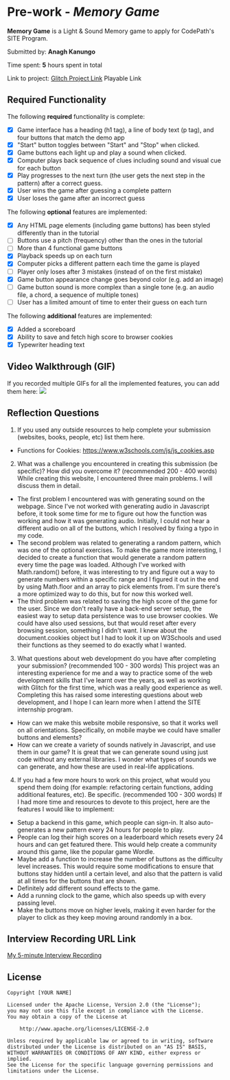 # Pre-work - *Memory Game*

**Memory Game** is a Light & Sound Memory game to apply for CodePath's SITE Program. 

Submitted by: **Anagh Kanungo**

Time spent: **5** hours spent in total

Link to project: [Glitch Project Link](https://glitch.com/edit/#!/expensive-chartreuse-sardine?path=README.md%3A7%3A15)
Playable Link

## Required Functionality

The following **required** functionality is complete:

* [X] Game interface has a heading (h1 tag), a line of body text (p tag), and four buttons that match the demo app
* [X] "Start" button toggles between "Start" and "Stop" when clicked. 
* [X] Game buttons each light up and play a sound when clicked. 
* [X] Computer plays back sequence of clues including sound and visual cue for each button
* [X] Play progresses to the next turn (the user gets the next step in the pattern) after a correct guess. 
* [X] User wins the game after guessing a complete pattern
* [X] User loses the game after an incorrect guess

The following **optional** features are implemented:

* [X] Any HTML page elements (including game buttons) has been styled differently than in the tutorial
* [ ] Buttons use a pitch (frequency) other than the ones in the tutorial
* [ ] More than 4 functional game buttons
* [X] Playback speeds up on each turn
* [X] Computer picks a different pattern each time the game is played
* [ ] Player only loses after 3 mistakes (instead of on the first mistake)
* [X] Game button appearance change goes beyond color (e.g. add an image)
* [ ] Game button sound is more complex than a single tone (e.g. an audio file, a chord, a sequence of multiple tones)
* [ ] User has a limited amount of time to enter their guess on each turn

The following **additional** features are implemented:

- [X] Added a scoreboard
- [X] Ability to save and fetch high score to browser cookies
- [X] Typewriter heading text

## Video Walkthrough (GIF)

If you recorded multiple GIFs for all the implemented features, you can add them here:
![](gif1-link-here)

## Reflection Questions
1. If you used any outside resources to help complete your submission (websites, books, people, etc) list them here. 
- Functions for Cookies: https://www.w3schools.com/js/js_cookies.asp

2. What was a challenge you encountered in creating this submission (be specific)? How did you overcome it? (recommended 200 - 400 words) 
While creating this website, I encountered three main problems. I will discuss them in detail. 
- The first problem I encountered was with generating sound on the webpage. Since I've not worked with generating audio in Javascript before, it took some time for me to figure out how the function was working and how it was generating audio. Initially, I could not hear a different audio on all of the buttons, which I resolved by fixing a typo in my code. 
- The second problem was related to generating a random pattern, which was one of the optional exercises. To make the game more interesting, I decided to create a function that would generate a random pattern every time the page was loaded. Although I've worked with Math.random() before, it was interesting to try and figure out a way to generate numbers within a specific range and I figured it out in the end by using Math.floor and an array to pick elements from. I'm sure there's a more optimized way to do this, but for now this worked well.
- The third problem was related to saving the high score of the game for the user. Since we don't really have a back-end server setup, the easiest way to setup data persistence was to use browser cookies. We could have also used sessions, but that would reset after every browsing session, something I didn't want. I knew about the document.cookies object but I had to look it up on W3Schools and used their functions as they seemed to do exactly what I wanted. 


3. What questions about web development do you have after completing your submission? (recommended 100 - 300 words) 
This project was an interesting experience for me and a way to practice some of the web development skills that I've learnt over the years, as well as working with Glitch for the first time, which was a really good experience as well. 
Completing this has raised some interesting questions about web development, and I hope I can learn more when I attend the SITE internship program. 
- How can we make this website mobile responsive, so that it works well on all orientations. Specifically, on mobile maybe we could have smaller buttons and elements?
- How can we create a variety of sounds natively in Javascript, and use them in our game? It is great that we can generate sound using just code without any external libraries. I wonder what types of sounds we can generate, and how these are used in real-life applications.

4. If you had a few more hours to work on this project, what would you spend them doing (for example: refactoring certain functions, adding additional features, etc). Be specific. (recommended 100 - 300 words) 
If I had more time and resources to devote to this project, here are the features I would like to implement:
- Setup a backend in this game, which people can sign-in. It also auto-generates a new pattern every 24 hours for people to play.
- People can log their high scores on a leaderboard which resets every 24 hours and can get featured there. This would help create a community around this game, like the popular game Wordle. 
- Maybe add a function to increase the number of buttons as the difficulty level increases. This would require some modifications to ensure that buttons stay hidden until a certain level, and also that the pattern is valid at all times for the buttons that are shown. 
- Definitely add different sound effects to the game.
- Add a running clock to the game, which also speeds up with every passing level. 
- Make the buttons move on higher levels, making it even harder for the player to click as they keep moving around randomly in a box.


## Interview Recording URL Link

[My 5-minute Interview Recording](https://youtu.be/8A9__MIn1IY)


## License

    Copyright [YOUR NAME]

    Licensed under the Apache License, Version 2.0 (the "License");
    you may not use this file except in compliance with the License.
    You may obtain a copy of the License at

        http://www.apache.org/licenses/LICENSE-2.0

    Unless required by applicable law or agreed to in writing, software
    distributed under the License is distributed on an "AS IS" BASIS,
    WITHOUT WARRANTIES OR CONDITIONS OF ANY KIND, either express or implied.
    See the License for the specific language governing permissions and
    limitations under the License.
